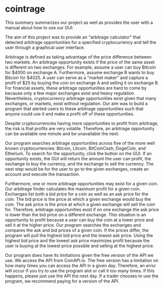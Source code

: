 # cointrage

This summary summarizes our project as well as provides the user with a manual about how to use our GUI. 

The aim of this project was to provide an "arbitrage calculator" that detected arbitrage opportunities for a specified cryptocurrency and tell the user through a graphical user interface. 

Arbitrage is defined as taking advantage of the price difference between two markets. An arbitrage opportunity exists if the price of the same asset is different on two exchanges. For example, assume a user can buy Bitcoin for $4000 on exchange A. Furthermore, assume exchange B wants to buy Bitcoin for $4025. A user can serve as a "market maker" and capture a profit of $25 by buying the coin on exchange A and selling it on exchange B. For financial assets, these arbitrage opportunities are hard to come by because only a few major exchanges exist and heavy regulation. Nevertheless, cryptocurrency arbitrage opportunities exist given that many exchanges, or markets, exist without regulation. Our aim was to build a program that alerted users to these arbitrage opportunities such that anyone could use it and make a profit off of these opportunities. 

Despite cryptocurrencies having more opportunities to profit from arbitrage, the risk is that profits are very volatile. Therefore, an arbitrage opportunity can be available one minute and be unavailable the next. 

Our program searches arbitrage opportunities across five of the more well known cryptocurrencies: Bitcoin, Litcoin, BitCoinCash, DogeCoin, and Etherium. To search for the opportunity, click the button on the GUI. If an opportunity exists, the GUI will return the amount the user can profit, the exchange to buy the currency, and the exchange to sell the currency. The next step would be for the user to go to the given exchanges, create an account and execute the transaction. 

Furthermore, one or more arbitrage opportunities may exist for a given coin. Our arbitrage finder calculates the maximum profit for a given coin. Exchanges list both a bid price for a coin as well as an ask price for the coin. The bid price is the price at which a given exchange would buy the coin. The ask price is the price at which a given exchange will sell the coin for. Therefore, arbitrage opportunities exist if on one exchange the ask price is lower than the bid price on a different exchange. This situation is an opportunity to profit because a user can buy the coin at a lower price and sell it at the higher price. Our program searches the exchanges and compares the ask and bid prices of a given coin. If the prices differ, the program will pull the highest bid price and the lowest ask price. Using the highest bid price and the lowest ask price maximizes profit because the user is buying at the lowest price possible and selling at the highest price. 

Our program does have its limitations given the free version of the API we use. We access the API from CoinAPI.io. The free version has a limitation on how many times you can access the API in a given day. Therefore, an error will occur if you try to use the program alot or call it too many times. If this happens, please just use the API the next day. If a trader chooses to use the program, we recommend paying for a version of the API. 


